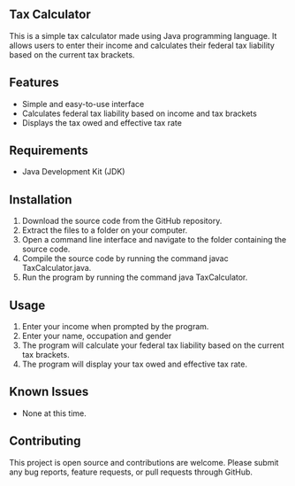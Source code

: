 ## Tax Calculator

This is a simple tax calculator made using Java programming language. It allows users to enter their income and calculates their federal tax liability based on the current tax brackets.

## Features

- Simple and easy-to-use interface
- Calculates federal tax liability based on income and tax brackets
- Displays the tax owed and effective tax rate

## Requirements

- Java Development Kit (JDK)

## Installation

1. Download the source code from the GitHub repository.
2. Extract the files to a folder on your computer.
3. Open a command line interface and navigate to the folder containing the source code.
4. Compile the source code by running the command javac TaxCalculator.java.
5. Run the program by running the command java TaxCalculator.

## Usage

1. Enter your income when prompted by the program.
2. Enter your name, occupation and gender
3. The program will calculate your federal tax liability based on the current tax brackets.
4. The program will display your tax owed and effective tax rate.

## Known Issues

- None at this time.

## Contributing

This project is open source and contributions are welcome. Please submit any bug reports, feature requests, or pull requests through GitHub.
